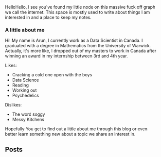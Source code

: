 HelloHello, I see you've found my little node on this massive fuck off graph we call the internet. This space is mostly used to write about things I am interested in and a place to keep my notes. 

### A little about me
Hi! My name is Arun, I currently work as a Data Scientist in Canada. I graduated with a degree in Mathematics from the University of Warwick. Actually, it's more like, I dropped out of my masters to work in Canada after winning an award in my internship between 3rd and 4th year. 

Likes:
* Cracking a cold one open with the boys
* Data Science
* Reading
* Working out
* Psychedelics

Dislikes:
* The word soggy
* Messy Kitchens 

Hopefully You get to find out a little about me through this blog or even better learn something new about a topic we share an interest in.

## Posts 
